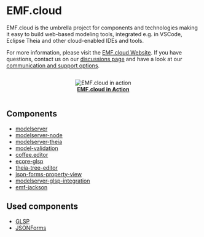 # EMF.cloud

EMF.cloud is the umbrella project for components and technologies making it easy to build web-based modeling tools, integrated e.g. in VSCode, Eclipse Theia and other cloud-enabled IDEs and tools.

For more information, please visit the [EMF.cloud Website](https://www.eclipse.org/emfcloud/). If you have questions, contact us on our [discussions page](https://github.com/eclipse-emfcloud/emfcloud/discussions) and have a look at our [communication and support options](https://www.eclipse.org/emfcloud/contact/).

<div width="85%" align="center" style="padding-top:1em; padding-bottom:1em;">
  <img src="https://www.eclipse.org/emfcloud/images/coffeeeditordemo.gif" alt="EMF.cloud in action"/>
  <br/>
  <a href="https://www.eclipse.org/emfcloud/#coffeeeditoroverview"><b>EMF.cloud in Action</b></a>
</div>

## Components

* [modelserver](https://github.com/eclipse-emfcloud/emfcloud-modelserver)
* [modelserver-node](https://github.com/eclipse-emfcloud/modelserver-node)
* [modelserver-theia](https://github.com/eclipse-emfcloud/emfcloud-modelserver-theia)
* [model-validation](https://github.com/eclipse-emfcloud/model-validation)
* [coffee.editor](https://github.com/eclipsesource/coffee-editor/)
* [ecore-glsp](https://github.com/eclipse-emfcloud/ecore-glsp)
* [theia-tree-editor](https://github.com/eclipse-emfcloud/theia-tree-editor)
* [json-forms-property-view](https://github.com/eclipse-emfcloud/jsonforms-property-view)
* [modelserver-glsp-integration](https://github.com/eclipse-emfcloud/modelserver-glsp-integration)
* [emf-jackson](https://github.com/eclipse-emfcloud/emfjson-jackson)

## Used components

* [GLSP](https://eclipse.org/glsp)
* [JSONForms](https://jsonforms.io/)
